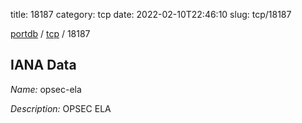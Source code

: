 title: 18187
category: tcp
date: 2022-02-10T22:46:10
slug: tcp/18187

[portdb](/) / [tcp](/category/tcp.html) / 18187


## IANA Data

_Name:_ opsec-ela

_Description:_ OPSEC ELA

